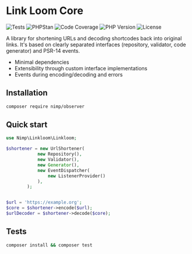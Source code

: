 # Link Loom Core

![Tests](https://github.com/nimp-dev/link-loom-core/actions/workflows/tests.yml/badge.svg)
![PHPStan](https://github.com/nimp-dev/link-loom-core/actions/workflows/phpstan.yml/badge.svg)
![Code Coverage](https://codecov.io/gh/nimp-dev/link-loom-core/branch/main/graph/badge.svg)
![PHP Version](https://img.shields.io/badge/PHP-8.1%2B-blue.svg)
![License](https://img.shields.io/badge/license-MIT-green.svg)

A library for shortening URLs and decoding shortcodes back into original links. It's based on clearly separated interfaces (repository, validator, code generator) and PSR-14 events.

- Minimal dependencies
- Extensibility through custom interface implementations
- Events during encoding/decoding and errors

## Installation
```BASH
composer require nimp/observer
```

## Quick start

```PHP
use Nimp\Linkloom\Linkloom;

$shortener = new UrlShortener(
            new Repository(),
            new Validator(),
            new Generator(),
            new EventDispatcher(
                new ListenerProvider()
            ),
        );


$url = 'https://example.org';
$core = $shortener->encode($url);
$urlDecoder = $shortener->decode($core);
```
## Tests
```BASH
composer install && composer test
```
